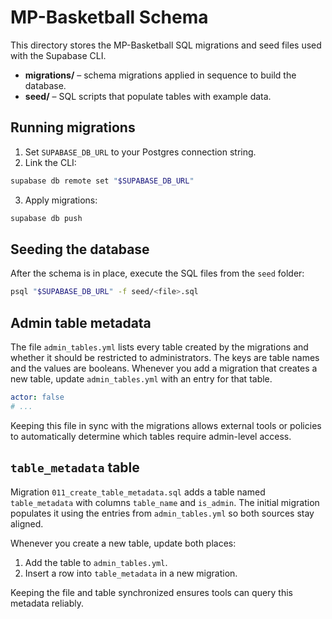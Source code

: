 # MP-Basketball Schema

This directory stores the MP-Basketball SQL migrations and seed files used with the Supabase CLI.

- **migrations/** – schema migrations applied in sequence to build the database.
- **seed/** – SQL scripts that populate tables with example data.

## Running migrations

1. Set `SUPABASE_DB_URL` to your Postgres connection string.
2. Link the CLI:

```bash
supabase db remote set "$SUPABASE_DB_URL"
```

3. Apply migrations:

```bash
supabase db push
```

## Seeding the database

After the schema is in place, execute the SQL files from the `seed` folder:

```bash
psql "$SUPABASE_DB_URL" -f seed/<file>.sql
```


<!-- create table metadata configuration -->
## Admin table metadata

The file `admin_tables.yml` lists every table created by the migrations and whether it should be restricted to administrators. The keys are table names and the values are booleans. Whenever you add a migration that creates a new table, update `admin_tables.yml` with an entry for that table.

```yaml
actor: false
# ...
```

Keeping this file in sync with the migrations allows external tools or policies to automatically determine which tables require admin-level access.

## `table_metadata` table

Migration `011_create_table_metadata.sql` adds a table named `table_metadata` with columns `table_name` and `is_admin`. The initial migration populates it using the entries from `admin_tables.yml` so both sources stay aligned.

Whenever you create a new table, update both places:

1. Add the table to `admin_tables.yml`.
2. Insert a row into `table_metadata` in a new migration.

Keeping the file and table synchronized ensures tools can query this metadata reliably.
